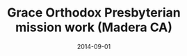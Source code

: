 ---
date: &id001 2014-09-01
end_date: null
location:
  address: 500 Sunset Avenue
  city: Madera
  state: CA
minister:
- end: null
  name: Terry Thole
  start: 2014-01-01
  type: Pastor
ministers:
- Terry Thole
name: Grace Orthodox Presbyterian mission work
names: null
origination_date: *id001
raw_data: "AR Madera\n\nGrace Orthodox Presbyterian mission work (September 2014\u2013\
  \ )\nMadera United Methodist Church, 500 Sunset Avenue\nPastor: Terry Thole, 2014\u2013"
received_from: null
states:
- CA
status:
  active: true
  end_date: null
  reason: null
  received_from: null
  withdrawal_to: null
title: Grace Orthodox Presbyterian mission work (Madera CA)
year_established:
- 2014

---